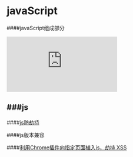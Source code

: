 javaScript
=======


####javaScript组成部分

![](http://baike.baidu.com/picture/16168/16168/0/730e0cf3d7ca7bcb3409f115bf096b63f624a89d.html?fr=lemma&ct=single)


###js
-------------------------
####[js防劫持](http://www.521php.com/archives/1001/)


####js版本兼容

####[利用Chrome插件向指定页面植入js，劫持 XSS](http://www.2cto.com/Article/201307/225986.html)